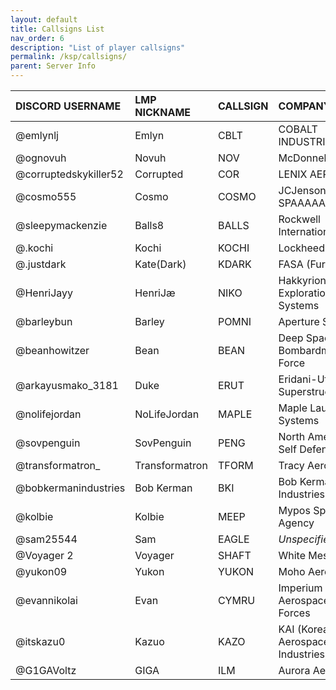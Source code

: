 ```yaml
---
layout: default
title: Callsigns List
nav_order: 6
description: "List of player callsigns"
permalink: /ksp/callsigns/
parent: Server Info
---
```


| DISCORD USERNAME      | LMP NICKNAME   | CALLSIGN | COMPANY NAME                            |
|:----------------------|:---------------|:---------|:----------------------------------------|
| @emlynlj              | Emlyn          | CBLT     | COBALT INDUSTRIES                       |
| @ognovuh              | Novuh          | NOV      | McDonnell Douglas                       |
| @corruptedskykiller52 | Corrupted      | COR      | LENIX AEROSPACE                         |
| @cosmo555             | Cosmo          | COSMO    | JCJenson In SPAAAAAAAAAACE              |
| @sleepymackenzie      | Balls8         | BALLS    | Rockwell International                  |
| @.kochi               | Kochi          | KOCHI    | Lockheed Martin                         |
| @.justdark            | Kate(Dark)     | KDARK    | FASA (Furry NASA)                       |
| @HenriJayy            | HenriJæ        | NIKO     | Hakkyrion Exploration Systems           |
| @barleybun            | Barley         | POMNI    | Aperture Science                        |
| @beanhowitzer         | Bean           | BEAN     | Deep Space Bombardment Force            |
| @arkayusmako_3181     | Duke           | ERUT     | Eridani-Utopia Superstructure           |
| @nolifejordan         | NoLifeJordan   | MAPLE    | Maple Launch Systems                    |
| @sovpenguin           | SovPenguin     | PENG     | North American Self Defense Force       |
| @transformatron_      | Transformatron | TFORM    | Tracy Aerospace                         |
| @bobkermanindustries  | Bob Kerman     | BKI      | Bob Kerman Industries Inc.              |
| @kolbie               | Kolbie         | MEEP     | Mypos Space Agency                      |
| @sam25544             | Sam            | EAGLE    | *Unspecified*                           |
| @Voyager 2            | Voyager        | SHAFT    | White Mesa                              |
| @yukon09              | Yukon          | YUKON    | Moho Aeroworks                          |
| @evannikolai          | Evan           | CYMRU    | Imperium Cymru Aerospace Defence Forces |
| @itskazu0             | Kazuo          | KAZO     | KAI (Korea Aerospace Industries, ltd)   |
| @G1GAVoltz            | GIGA           | ILM      | Aurora Aerospace                        |
























